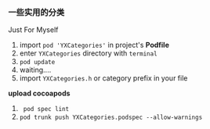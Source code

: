 
### 一些实用的分类

Just For Myself

1. import `pod 'YXCategories'` in project's **Podfile** 
2. enter `YXCategories` directory with `terminal`
3. `pod update`
4. waiting....
5. import `YXCategories.h` or category prefix in your file

**upload cocoapods**

 1. ` pod spec lint`
 2. `pod trunk push YXCategories.podspec --allow-warnings`


